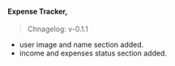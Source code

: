 #### Expense Tracker,

> Chnagelog: v-0.1.1

- user image and name section added.
- income and expenses status section added.
